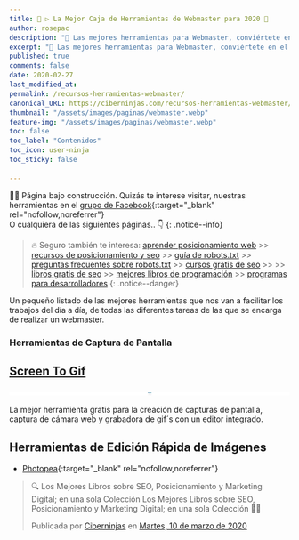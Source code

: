 ```yaml
---
title: 🥇 ▷ La Mejor Caja de Herramientas de Webmaster para 2020 🧰
author: rosepac
description: "📌 Las mejores herramientas para Webmaster, conviértete en el mejor gestor de páginas web del mundo"
excerpt: "📌 Las mejores herramientas para Webmaster, conviértete en el mejor gestor de páginas web del mundo"
published: true
comments: false
date: 2020-02-27
last_modified_at: 
permalink: /recursos-herramientas-webmaster/
canonical_URL: https://ciberninjas.com/recursos-herramientas-webmaster/
thumbnail: "/assets/images/paginas/webmaster.webp"
feature-img: "/assets/images/paginas/webmaster.webp"
toc: false
toc_label: "Contenidos"
toc_icon: user-ninja
toc_sticky: false

---
```


👷‍♂️ Página bajo construcción. Quizás te interese visitar, nuestras herramientas en el [grupo de Facebook](https://kutt.it/recursos-globales){:target="_blank" rel="nofollow,noreferrer"}<br/>O cualquiera de las siguientes páginas.. 👇
{: .notice--info}


> 🔥 Seguro también te interesa: [aprender posicionamiento web](/posicionamiento-web-seo/) >> [recursos de posicionamiento y seo](/posicionamiento-seo-recursos/) >> [guía de robots.txt](/robots-txt/) >> [preguntas frecuentes sobre robots.txt](/robots-txt-preguntas-frecuentes/) >> [cursos gratis de seo](/cursos-tecnologia/#seo-y-posicionamiento-) >> >> [libros gratis de seo](/biblioteca-de-programacion-y-tecnologia/#seo-y-posicionamiento-) >> [mejores libros de programación](/programar/) >> [programas para desarrolladores](/mejores-editores-texto/)
{: .notice--danger}

Un pequeño listado de las mejores herramientas que nos van a facilitar los trabajos del día a día, de todas las diferentes tareas de las que se encarga de realizar un webmaster.

### Herramientas de Captura de Pantalla

## [Screen To Gif](https://www.screentogif.com/)

![](/assets/images/paginas/webmaster/screentogif-capturador-pantalla.webp)

La mejor herramienta gratis para la creación de capturas de pantalla, captura de cámara web y grabadora de gif´s con un editor integrado.


## Herramientas de Edición Rápida de Imágenes

* [Photopea](https://www.photopea.com/){:target="_blank" rel="nofollow,noreferrer"}

<div class="fb-post" data-href="https://www.facebook.com/ciberninjas/posts/1336704793183039" data-width="850" data-show-text="true"><blockquote cite="https://developers.facebook.com/ciberninjas/posts/1336704793183039" class="fb-xfbml-parse-ignore"><p>🔍 Los Mejores Libros sobre SEO, Posicionamiento y Marketing Digital; en una sola Colección Los Mejores Libros sobre SEO, Posicionamiento y Marketing Digital; en una sola Colección 🕵️‍♂️</p>Publicada por <a href="https://www.facebook.com/ciberninjas/">Ciberninjas</a> en&nbsp;<a href="https://developers.facebook.com/ciberninjas/posts/1336704793183039">Martes, 10 de marzo de 2020</a></blockquote></div>
